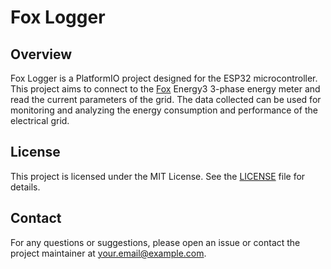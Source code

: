 # Fox Logger

## Overview
Fox Logger is a PlatformIO project designed for the ESP32 microcontroller. This project aims to connect to the [Fox](https://www.fif.com.pl) Energy3 3-phase energy meter and read the current parameters of the grid. The data collected can be used for monitoring and analyzing the energy consumption and performance of the electrical grid.

## License
This project is licensed under the MIT License. See the [LICENSE](LICENSE) file for details.

## Contact
For any questions or suggestions, please open an issue or contact the project maintainer at your.email@example.com.
